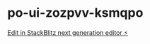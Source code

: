 # po-ui-zozpvv-ksmqpo

[Edit in StackBlitz next generation editor ⚡️](https://stackblitz.com/~/github.com/brunovini00/po-ui-zozpvv-ksmqpo)